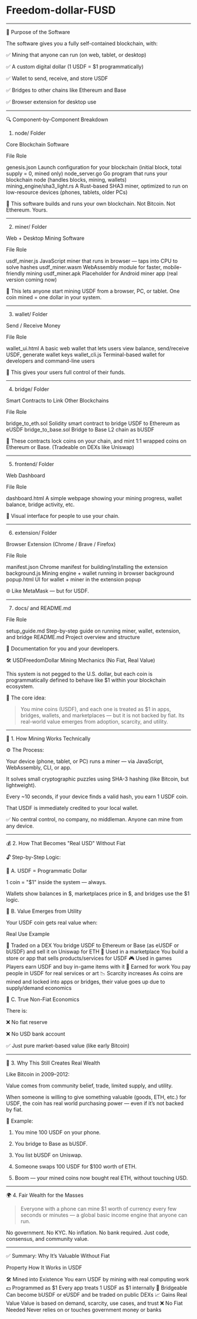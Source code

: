 # Freedom-dollar-FUSD
---

🧠 Purpose of the Software

The software gives you a fully self-contained blockchain, with:

✅ Mining that anyone can run (on web, tablet, or desktop)

✅ A custom digital dollar (1 USDF = $1 programmatically)

✅ Wallet to send, receive, and store USDF

✅ Bridges to other chains like Ethereum and Base

✅ Browser extension for desktop use



---

🔍 Component-by-Component Breakdown

1. node/ Folder

Core Blockchain Software

File	Role

genesis.json	Launch configuration for your blockchain (initial block, total supply = 0, mined only)
node_server.go	Go program that runs your blockchain node (handles blocks, mining, wallets)
mining_engine/sha3_light.rs	A Rust-based SHA3 miner, optimized to run on low-resource devices (phones, tablets, older PCs)


🔧 This software builds and runs your own blockchain. Not Bitcoin. Not Ethereum. Yours.


---

2. miner/ Folder

Web + Desktop Mining Software

File	Role

usdf_miner.js	JavaScript miner that runs in browser — taps into CPU to solve hashes
usdf_miner.wasm	WebAssembly module for faster, mobile-friendly mining
usdf_miner.apk	Placeholder for Android miner app (real version coming now)


🔋 This lets anyone start mining USDF from a browser, PC, or tablet. One coin mined = one dollar in your system.


---

3. wallet/ Folder

Send / Receive Money

File	Role

wallet_ui.html	A basic web wallet that lets users view balance, send/receive USDF, generate wallet keys
wallet_cli.js	Terminal-based wallet for developers and command-line users


🧾 This gives your users full control of their funds.


---

4. bridge/ Folder

Smart Contracts to Link Other Blockchains

File	Role

bridge_to_eth.sol	Solidity smart contract to bridge USDF to Ethereum as eUSDF
bridge_to_base.sol	Bridge to Base L2 chain as bUSDF


🌉 These contracts lock coins on your chain, and mint 1:1 wrapped coins on Ethereum or Base. (Tradeable on DEXs like Uniswap)


---

5. frontend/ Folder

Web Dashboard

File	Role

dashboard.html	A simple webpage showing your mining progress, wallet balance, bridge activity, etc.


👀 Visual interface for people to use your chain.


---

6. extension/ Folder

Browser Extension (Chrome / Brave / Firefox)

File	Role

manifest.json	Chrome manifest for building/installing the extension
background.js	Mining engine + wallet running in browser background
popup.html	UI for wallet + miner in the extension popup


🌐 Like MetaMask — but for USDF.


---

7. docs/ and README.md

File	Role

setup_guide.md	Step-by-step guide on running miner, wallet, extension, and bridge
README.md	Project overview and structure


📘 Documentation for you and your developers.


🛠️ USDFreedomDollar Mining Mechanics (No Fiat, Real Value)

This system is not pegged to the U.S. dollar, but each coin is programmatically defined to behave like $1 within your blockchain ecosystem.

🔑 The core idea:

> You mine coins (USDF), and each one is treated as $1 in apps, bridges, wallets, and marketplaces — but it is not backed by fiat.
Its real-world value emerges from adoption, scarcity, and utility.




---

🧱 1. How Mining Works Technically

⚙️ The Process:

Your device (phone, tablet, or PC) runs a miner — via JavaScript, WebAssembly, CLI, or app.

It solves small cryptographic puzzles using SHA-3 hashing (like Bitcoin, but lightweight).

Every ~10 seconds, if your device finds a valid hash, you earn 1 USDF coin.

That USDF is immediately credited to your local wallet.


✅ No central control, no company, no middleman. Anyone can mine from any device.


---

💰 2. How That Becomes "Real USD" Without Fiat

🔓 Step-by-Step Logic:

🔹 A. USDF = Programmatic Dollar

1 coin = "$1" inside the system — always.

Wallets show balances in $, marketplaces price in $, and bridges use the $1 logic.


🔹 B. Value Emerges from Utility

Your USDF coin gets real value when:

Real Use	Example

🔁 Traded on a DEX	You bridge USDF to Ethereum or Base (as eUSDF or bUSDF) and sell it on Uniswap for ETH
🛒 Used in a marketplace	You build a store or app that sells products/services for USDF
🎮 Used in games	Players earn USDF and buy in-game items with it
👥 Earned for work	You pay people in USDF for real services or art
📉 Scarcity increases	As coins are mined and locked into apps or bridges, their value goes up due to supply/demand economics


🔹 C. True Non-Fiat Economics

There is:

❌ No fiat reserve

❌ No USD bank account

✅ Just pure market-based value (like early Bitcoin)



---

🧠 3. Why This Still Creates Real Wealth

Like Bitcoin in 2009–2012:

Value comes from community belief, trade, limited supply, and utility.

When someone is willing to give something valuable (goods, ETH, etc.) for USDF, the coin has real world purchasing power — even if it’s not backed by fiat.


💎 Example:

1. You mine 100 USDF on your phone.


2. You bridge to Base as bUSDF.


3. You list bUSDF on Uniswap.


4. Someone swaps 100 USDF for $100 worth of ETH.


5. Boom — your mined coins now bought real ETH, without touching USD.




---

🌍 4. Fair Wealth for the Masses

> Everyone with a phone can mine $1 worth of currency every few seconds or minutes — a global basic income engine that anyone can run.



No government.
No KYC.
No inflation.
No bank required.
Just code, consensus, and community value.


---

✅ Summary: Why It’s Valuable Without Fiat

Property	How It Works in USDF

🛠 Mined into Existence	You earn USDF by mining with real computing work
💵 Programmed as $1	Every app treats 1 USDF as $1 internally
🔁 Bridgeable	Can become bUSDF or eUSDF and be traded on public DEXs
📈 Gains Real Value	Value is based on demand, scarcity, use cases, and trust
❌ No Fiat Needed	Never relies on or touches government money or banks
